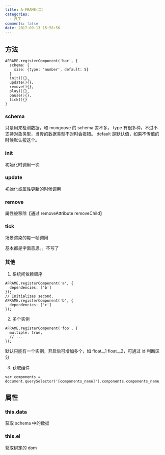 ```yaml
---
title: A-FRAME(二)
categories:
  - 尺工
comments: false
date: 2017-09-13 15:58:56
---
```

<p></p>
<!-- more -->

## 方法
```
AFRAME.registerComponent('bar', {
  schema: {
    size: {type: 'number', default: 5}
  }
  init(){},
  update(){},
  remove(){},
  play(){},
  pause(){},
  tick(){}
}
```

### schema
只是用来检测数据，和 mongoose 的 schema 差不多。
type 有很多种，不过不支持对象类型，当传的数据类型不对时会报错。
default 是默认值，如果不传值的时候默认按这个。

### init
初始化时调用一次

### update
初始化或属性更新的时候调用

### remove
属性被移除【通过 removeAttribute removeChild】

### tick
场景渲染的每一帧调用

基本都是字面意思。。不写了
### 其他

1. 系统间依赖顺序
```
AFRAME.registerComponent('a', {
  dependencies: ['b']
});
// Initializes second.
AFRAME.registerComponent('b', {
  dependencies: ['c']
});
```

2. 多个实例
```
AFRAME.registerComponent('foo', {
  multiple: true,
  // ...
});
```
默认只能有一个实例，开启后可增加多个，如 float__1  float__2，可通过 id 判断区分

3. 获取组件
```
var components = document.querySelector('[components_name]').components.components_name;
```

## 属性

### this.data
获取 schema 中的数据
### this.el
获取绑定的 dom
